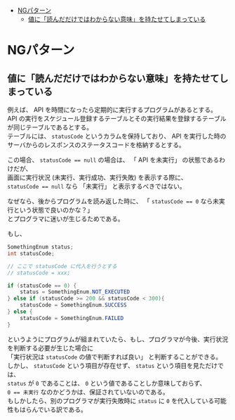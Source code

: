 <!-- TOC START min:1 max:3 link:true asterisk:false update:true -->
- [NGパターン](#ngパターン)
  - [値に「読んだだけではわからない意味」を持たせてしまっている](#値に読んだだけではわからない意味を持たせてしまっている)
<!-- TOC END -->


# NGパターン

## 値に「読んだだけではわからない意味」を持たせてしまっている

例えば、 API を時間になったら定期的に実行するプログラムがあるとする。  
API の実行をスケジュール登録するテーブルとその実行結果を登録するテーブルが同じテーブルであるとする。  
テーブルには、 `statusCode` というカラムを保持しており、 API を実行した時の  
サーバからのレスポンスのステータスコードを格納するとする。

この場合、 `statusCode == null` の場合は、 「 API を未実行」 の状態であるわけだが、  
画面に実行状況 (未実行、実行成功、実行失敗) を表示する際に、  
`statusCode == null` なら 「未実行」 と表示するべきではない。

なぜなら、後からプログラムを読み返した時に、 「 `statusCode == 0` なら未実行という状態で良いのかな？」  
とプログラマに迷いが生じるためである。

もし、

```java
SomethingEnum status;
int statusCode;

// ここで statusCode に代入を行うとする
// statusCode = xxx;

if (statusCode == 0) {
    status = SomethingEnum.NOT_EXECUTED
} else if (statusCode >= 200 && statusCode < 300){
    statusCode = SomethingEnum.SUCCESS
} else {
    statusCode = SomethingEnum.FAILED
}
```

というようにプログラムが組まれていたら、もし、プログラマが今後、実行状況を判断する必要が生じた場合に  
「実行状況は `statusCode` の値で判断すれば良い」 と判断することができる。  
しかし、 `statusCode` という項目が存在せず、 `status` という項目を見ただけでは、  
`status` が `0` であることは、 `0` という値であることしか意味しておらず、  
`0 == 未実行` なのかどうかは、保証されていないのである。  
もしかしたら、別のプログラマが実行失敗時に `status` に `0` を代入している可能性もはらんでいる訳である。
